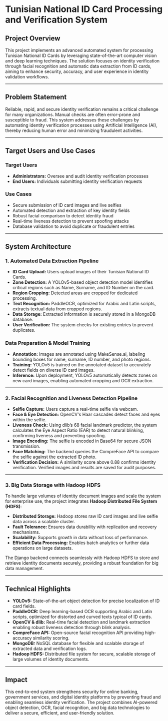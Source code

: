 # Tunisian National ID Card Processing and Verification System

## Project Overview

This project implements an advanced automated system for processing Tunisian National ID Cards by leveraging state-of-the-art computer vision and deep learning techniques. The solution focuses on identity verification through facial recognition and automatic data extraction from ID cards, aiming to enhance security, accuracy, and user experience in identity validation workflows.

---

## Problem Statement

Reliable, rapid, and secure identity verification remains a critical challenge for many organizations. Manual checks are often error-prone and susceptible to fraud. This system addresses these challenges by automating identity verification processes using Artificial Intelligence (AI), thereby reducing human error and minimizing fraudulent activities.

---

## Target Users and Use Cases

### Target Users

- **Administrators:** Oversee and audit identity verification processes  
- **End Users:** Individuals submitting identity verification requests  

### Use Cases

- Secure submission of ID card images and live selfies  
- Automated detection and extraction of key identity fields  
- Robust facial comparison to detect identity fraud  
- Real-time liveness detection to prevent spoofing attacks  
- Database validation to avoid duplicate or fraudulent entries  

---

## System Architecture

### 1. Automated Data Extraction Pipeline

- **ID Card Upload:** Users upload images of their Tunisian National ID Cards.  
- **Zone Detection:** A YOLOv5-based object detection model identifies critical regions such as Name, Surname, and ID Number on the card.  
- **Region Cropping:** Detected areas are cropped for dedicated processing.  
- **Text Recognition:** PaddleOCR, optimized for Arabic and Latin scripts, extracts textual data from cropped regions.  
- **Data Storage:** Extracted information is securely stored in a MongoDB database.  
- **User Verification:** The system checks for existing entries to prevent duplicates.  

### Data Preparation & Model Training

- **Annotation:** Images are annotated using MakeSense.ai, labeling bounding boxes for name, surname, ID number, and photo regions.  
- **Training:** YOLOv5 is trained on the annotated dataset to accurately detect fields on diverse ID card images.  
- **Inference:** Upon deployment, YOLOv5 automatically detects zones on new card images, enabling automated cropping and OCR extraction.  

---

### 2. Facial Recognition and Liveness Detection Pipeline

- **Selfie Capture:** Users capture a real-time selfie via webcam.  
- **Face & Eye Detection:** OpenCV's Haar cascades detect faces and eyes within the selfie.  
- **Liveness Check:** Using dlib’s 68 facial landmark predictor, the system calculates the Eye Aspect Ratio (EAR) to detect natural blinking, confirming liveness and preventing spoofing.  
- **Image Encoding:** The selfie is encoded in Base64 for secure JSON transmission.  
- **Face Matching:** The backend queries the CompreFace API to compare the selfie against the extracted ID photo.  
- **Verification Decision:** A similarity score above 0.88 confirms identity verification. Verified images and results are saved for audit purposes.  

---

### 3. Big Data Storage with Hadoop HDFS

To handle large volumes of identity document images and scale the system for enterprise use, the project integrates **Hadoop Distributed File System (HDFS)**:

- **Distributed Storage:** Hadoop stores raw ID card images and live selfie data across a scalable cluster.  
- **Fault Tolerance:** Ensures data durability with replication and recovery mechanisms.  
- **Scalability:** Supports growth in data without loss of performance.  
- **Efficient Data Processing:** Enables batch analytics or further data operations on large datasets.

The Django backend connects seamlessly with Hadoop HDFS to store and retrieve identity documents securely, providing a robust foundation for big data management.

---

## Technical Highlights

- **YOLOv5:** State-of-the-art object detection for precise localization of ID card fields.  
- **PaddleOCR:** Deep learning-based OCR supporting Arabic and Latin scripts, optimized for distorted and curved texts typical of ID cards.  
- **OpenCV & dlib:** Real-time facial detection and landmark extraction enabling robust liveness detection through blink analysis.  
- **CompreFace API:** Open-source facial recognition API providing high-accuracy similarity scoring.  
- **MongoDB:** NoSQL database for flexible and scalable storage of extracted data and verification logs.  
- **Hadoop HDFS:** Distributed file system for secure, scalable storage of large volumes of identity documents.  

---

## Impact

This end-to-end system strengthens security for online banking, government services, and digital identity platforms by preventing fraud and enabling seamless identity verification. The project combines AI-powered object detection, OCR, facial recognition, and big data technologies to deliver a secure, efficient, and user-friendly solution.
